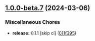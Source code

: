 ## [1.0.0-beta.7](https://github.com/frontkom/block-react-parser/compare/v1.0.0-beta.6...v1.0.0-beta.7) (2024-03-06)


### Miscellaneous Chores

* **release:** 0.1.1 [skip ci] ([011f395](https://github.com/frontkom/block-react-parser/commit/011f39599ca5b94a5c3448aada36bd6d76d3f7ab))
